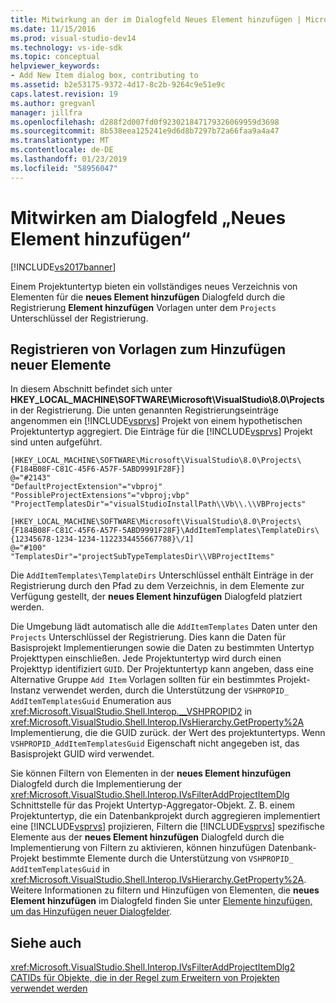 ```yaml
---
title: Mitwirkung an der im Dialogfeld Neues Element hinzufügen | Microsoft-Dokumentation
ms.date: 11/15/2016
ms.prod: visual-studio-dev14
ms.technology: vs-ide-sdk
ms.topic: conceptual
helpviewer_keywords:
- Add New Item dialog box, contributing to
ms.assetid: b2e53175-9372-4d17-8c2b-9264c9e51e9c
caps.latest.revision: 19
ms.author: gregvanl
manager: jillfra
ms.openlocfilehash: d288f2d007fd0f923021847179326069959d3698
ms.sourcegitcommit: 8b538eea125241e9d6d8b7297b72a66faa9a4a47
ms.translationtype: MT
ms.contentlocale: de-DE
ms.lasthandoff: 01/23/2019
ms.locfileid: "58956047"
---
```

# <a name="contributing-to-the-add-new-item-dialog-box"></a>Mitwirken am Dialogfeld „Neues Element hinzufügen“
[!INCLUDE[vs2017banner](../../includes/vs2017banner.md)]

Einem Projektuntertyp bieten ein vollständiges neues Verzeichnis von Elementen für die **neues Element hinzufügen** Dialogfeld durch die Registrierung **Element hinzufügen** Vorlagen unter dem `Projects` Unterschlüssel der Registrierung.  
  
## <a name="registering-add-new-item-templates"></a>Registrieren von Vorlagen zum Hinzufügen neuer Elemente  
 In diesem Abschnitt befindet sich unter **HKEY_LOCAL_MACHINE\SOFTWARE\Microsoft\VisualStudio\8.0\Projects** in der Registrierung. Die unten genannten Registrierungseinträge angenommen ein [!INCLUDE[vsprvs](../../includes/vsprvs-md.md)] Projekt von einem hypothetischen Projektuntertyp aggregiert. Die Einträge für die [!INCLUDE[vsprvs](../../includes/vsprvs-md.md)] Projekt sind unten aufgeführt.  
  
```  
[HKEY_LOCAL_MACHINE\SOFTWARE\Microsoft\VisualStudio\8.0\Projects\{F184B08F-C81C-45F6-A57F-5ABD9991F28F}]  
@="#2143"  
"DefaultProjectExtension"="vbproj"  
"PossibleProjectExtensions"="vbproj;vbp"  
"ProjectTemplatesDir"="visualStudioInstallPath\\Vb\\.\\VBProjects"  
  
[HKEY_LOCAL_MACHINE\SOFTWARE\Microsoft\VisualStudio\8.0\Projects\{F184B08F-C81C-45F6-A57F-5ABD9991F28F}\AddItemTemplates\TemplateDirs\{12345678-1234-1234-1122334455667788}\/1]  
@="#100"  
"TemplatesDir"="projectSubTypeTemplatesDir\\VBProjectItems"  
```  
  
 Die `AddItemTemplates\TemplateDirs` Unterschlüssel enthält Einträge in der Registrierung durch den Pfad zu dem Verzeichnis, in dem Elemente zur Verfügung gestellt, der **neues Element hinzufügen** Dialogfeld platziert werden.  
  
 Die Umgebung lädt automatisch alle die `AddItemTemplates` Daten unter den `Projects` Unterschlüssel der Registrierung. Dies kann die Daten für Basisprojekt Implementierungen sowie die Daten zu bestimmten Untertyp Projekttypen einschließen. Jede Projektuntertyp wird durch einen Projekttyp identifiziert `GUID`. Der Projektuntertyp kann angeben, dass eine Alternative Gruppe `Add Item` Vorlagen sollten für ein bestimmtes Projekt-Instanz verwendet werden, durch die Unterstützung der `VSHPROPID_ AddItemTemplatesGuid` Enumeration aus <xref:Microsoft.VisualStudio.Shell.Interop.__VSHPROPID2> in <xref:Microsoft.VisualStudio.Shell.Interop.IVsHierarchy.GetProperty%2A> Implementierung, die die GUID zurück. der Wert des projektuntertyps. Wenn `VSHPROPID_AddItemTemplatesGuid` Eigenschaft nicht angegeben ist, das Basisprojekt GUID wird verwendet.  
  
 Sie können Filtern von Elementen in der **neues Element hinzufügen** Dialogfeld durch die Implementierung der <xref:Microsoft.VisualStudio.Shell.Interop.IVsFilterAddProjectItemDlg> Schnittstelle für das Projekt Untertyp-Aggregator-Objekt. Z. B. einem Projektuntertyp, die ein Datenbankprojekt durch aggregieren implementiert eine [!INCLUDE[vsprvs](../../includes/vsprvs-md.md)] projizieren, Filtern die [!INCLUDE[vsprvs](../../includes/vsprvs-md.md)] spezifische Elemente aus der **neues Element hinzufügen** Dialogfeld durch die Implementierung von Filtern zu aktivieren, können hinzufügen Datenbank-Projekt bestimmte Elemente durch die Unterstützung von `VSHPROPID_ AddItemTemplatesGuid` in <xref:Microsoft.VisualStudio.Shell.Interop.IVsHierarchy.GetProperty%2A>. Weitere Informationen zu filtern und Hinzufügen von Elementen, die **neues Element hinzufügen** im Dialogfeld finden Sie unter [Elemente hinzufügen, um das Hinzufügen neuer Dialogfelder](../../extensibility/internals/adding-items-to-the-add-new-item-dialog-boxes.md).  
  
## <a name="see-also"></a>Siehe auch  
 <xref:Microsoft.VisualStudio.Shell.Interop.IVsFilterAddProjectItemDlg2>   
 [CATIDs für Objekte, die in der Regel zum Erweitern von Projekten verwendet werden](../../extensibility/internals/catids-for-objects-that-are-typically-used-to-extend-projects.md)
